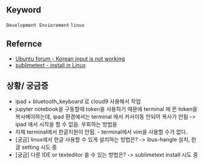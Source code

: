 ## Keyword
`Development Enviorement` `linux`

## Refernce 
- [Ubuntu forum - Korean input is not working](https://ubuntuforums.org/showthread.php?t=2137891)
- [sublimetext - install in Linux](https://www.sublimetext.com/docs/3/linux_repositories.html)

## 상황/ 궁금증
- ipad + bluetooth_keyboard 로 cloud9 사용해서 작업
- jupyter notebook을 구동할때 token을 사용하기 때문에 terminal 에 뜬 token을 복사해야하는데, ipad 환경에서는 terminal 에서 커서이동 안되어 복사가 안됨 -> ipad	에서 시작을 할 수 없음. 우회하는 방법을
- 자체 terminal에서 한글지원이 안됨. - terminal에서 vim을 사용할 수가 없다. 
- [궁금] linux에서 한글 사용할 수 있게 설치하는 방법은? -> ibus-hangle 설치,  한글 setting 시도 중
- [궁금] 다른 IDE or texteditor 쓸 수 있는 방법은? -> sublimetext install 시도 중
